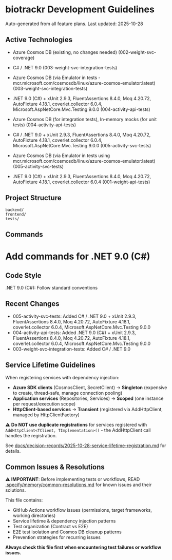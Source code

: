 # biotrackr Development Guidelines

Auto-generated from all feature plans. Last updated: 2025-10-28

## Active Technologies
- Azure Cosmos DB (existing, no changes needed) (002-weight-svc-coverage)
- C# / .NET 9.0 (003-weight-svc-integration-tests)
- Azure Cosmos DB (via Emulator in tests - mcr.microsoft.com/cosmosdb/linux/azure-cosmos-emulator:latest) (003-weight-svc-integration-tests)
- .NET 9.0 (C#) + xUnit 2.9.3, FluentAssertions 8.4.0, Moq 4.20.72, AutoFixture 4.18.1, coverlet.collector 6.0.4, Microsoft.AspNetCore.Mvc.Testing 9.0.0 (004-activity-api-tests)
- Azure Cosmos DB (for integration tests), In-memory mocks (for unit tests) (004-activity-api-tests)
- C# / .NET 9.0 + xUnit 2.9.3, FluentAssertions 8.4.0, Moq 4.20.72, AutoFixture 4.18.1, coverlet.collector 6.0.4, Microsoft.AspNetCore.Mvc.Testing 9.0.0 (005-activity-svc-tests)
- Azure Cosmos DB (via Emulator in tests using mcr.microsoft.com/cosmosdb/linux/azure-cosmos-emulator:latest) (005-activity-svc-tests)

- .NET 9.0 (C#) + xUnit 2.9.3, FluentAssertions 8.4.0, Moq 4.20.72, AutoFixture 4.18.1, coverlet.collector 6.0.4 (001-weight-api-tests)

## Project Structure

```text
backend/
frontend/
tests/
```

## Commands

# Add commands for .NET 9.0 (C#)

## Code Style

.NET 9.0 (C#): Follow standard conventions

## Recent Changes
- 005-activity-svc-tests: Added C# / .NET 9.0 + xUnit 2.9.3, FluentAssertions 8.4.0, Moq 4.20.72, AutoFixture 4.18.1, coverlet.collector 6.0.4, Microsoft.AspNetCore.Mvc.Testing 9.0.0
- 004-activity-api-tests: Added .NET 9.0 (C#) + xUnit 2.9.3, FluentAssertions 8.4.0, Moq 4.20.72, AutoFixture 4.18.1, coverlet.collector 6.0.4, Microsoft.AspNetCore.Mvc.Testing 9.0.0
- 003-weight-svc-integration-tests: Added C# / .NET 9.0


<!-- MANUAL ADDITIONS START -->

## Service Lifetime Guidelines

When registering services with dependency injection:

- **Azure SDK clients** (CosmosClient, SecretClient) → **Singleton** (expensive to create, thread-safe, manage connection pooling)
- **Application services** (Repositories, Services) → **Scoped** (one instance per request/execution scope)
- **HttpClient-based services** → **Transient** (registered via AddHttpClient, managed by HttpClientFactory)

⚠️ **Do NOT use duplicate registrations** for services registered with `AddHttpClient<TClient, TImplementation>()` - the AddHttpClient call handles the registration.

See [docs/decision-records/2025-10-28-service-lifetime-registration.md](../docs/decision-records/2025-10-28-service-lifetime-registration.md) for details.

## Common Issues & Resolutions

⚠️ **IMPORTANT**: Before implementing tests or workflows, READ [.specify/memory/common-resolutions.md](../.specify/memory/common-resolutions.md) for known issues and their solutions.

This file contains:
- GitHub Actions workflow issues (permissions, target frameworks, working directories)
- Service lifetime & dependency injection patterns
- Test organization (Contract vs E2E)
- E2E test isolation and Cosmos DB cleanup patterns
- Prevention strategies for recurring issues

**Always check this file first when encountering test failures or workflow issues.**

<!-- MANUAL ADDITIONS END -->
